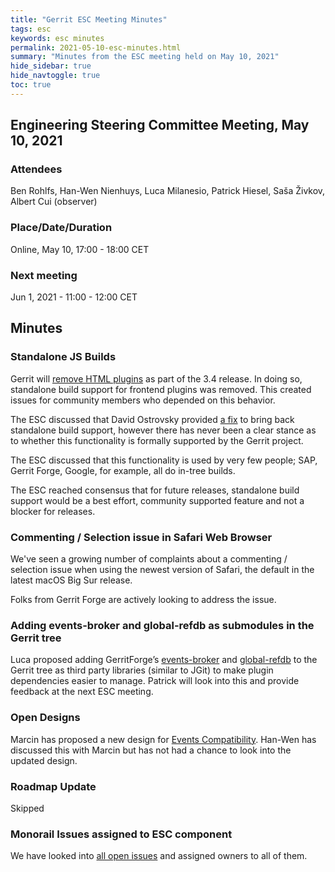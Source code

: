 ```yaml
---
title: "Gerrit ESC Meeting Minutes"
tags: esc
keywords: esc minutes
permalink: 2021-05-10-esc-minutes.html
summary: "Minutes from the ESC meeting held on May 10, 2021"
hide_sidebar: true
hide_navtoggle: true
toc: true
---
```


## Engineering Steering Committee Meeting, May 10, 2021

### Attendees

Ben Rohlfs, Han-Wen Nienhuys, Luca Milanesio, Patrick Hiesel, Saša Živkov, Albert Cui (observer)

### Place/Date/Duration

Online, May 10, 17:00 - 18:00 CET

### Next meeting

Jun 1, 2021 - 11:00 - 12:00 CET

## Minutes

### Standalone JS Builds

Gerrit will [remove HTML plugins](https://gerrit-review.googlesource.com/c/gerrit/+/299364) as part of the 3.4 release. In doing so, standalone build support for frontend plugins was removed. This created issues for community members who depended on this behavior.

The ESC discussed that David Ostrovsky provided [a fix](https://gerrit-review.googlesource.com/c/bazlets/+/304117) to bring back standalone build support, however there has never been a clear stance as to whether this functionality is formally supported by the Gerrit project.

The ESC discussed that this functionality is used by very few people; SAP, Gerrit Forge, Google, for example, all do in-tree builds.

The ESC reached consensus that for future releases, standalone build support would be a best effort, community supported feature and not a blocker for releases.

### Commenting / Selection issue in Safari Web Browser

We've seen a growing number of complaints about a commenting / selection issue when using the newest version of Safari, the default in the latest macOS Big Sur release.

Folks from Gerrit Forge are actively looking to address the issue.

### Adding events-broker and global-refdb as submodules in the Gerrit tree

Luca proposed adding GerritForge’s [events-broker](https://gerrit-review.googlesource.com/q/project:modules/events-broker) and [global-refdb](https://github.com/GerritForge/global-refdb) to the Gerrit tree as third party libraries (similar to JGit) to make plugin dependencies easier to manage. Patrick will look into this and provide feedback at the next ESC meeting.

### Open Designs

Marcin has proposed a new design for
[Events Compatibility](https://gerrit-review.googlesource.com/c/homepage/+/302082). Han-Wen has discussed this with Marcin but has not had a chance to look into the updated design.

### Roadmap Update

Skipped

### Monorail Issues assigned to ESC component

We have looked into
[all open issues](https://bugs.chromium.org/p/gerrit/issues/list?q=component%3AESC&can=2) and assigned owners to all of them.